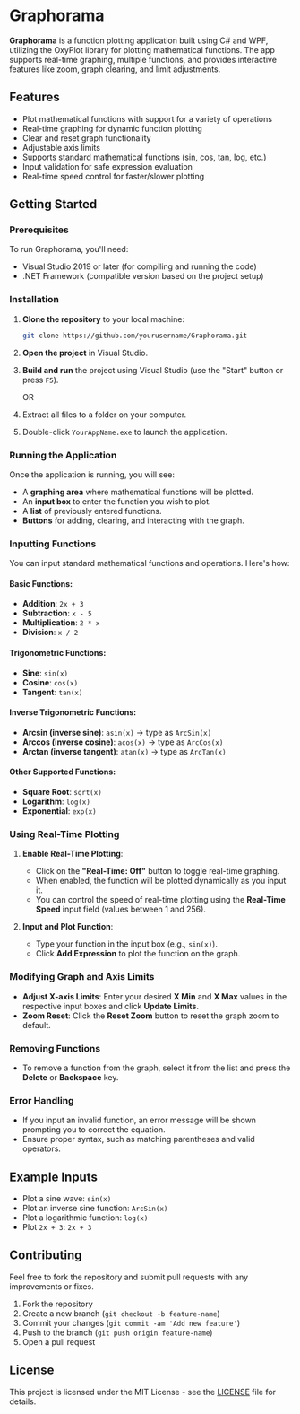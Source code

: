 # Graphorama

**Graphorama** is a function plotting application built using C# and WPF, utilizing the OxyPlot library for plotting mathematical functions. The app supports real-time graphing, multiple functions, and provides interactive features like zoom, graph clearing, and limit adjustments. 

## Features

- Plot mathematical functions with support for a variety of operations
- Real-time graphing for dynamic function plotting
- Clear and reset graph functionality
- Adjustable axis limits
- Supports standard mathematical functions (sin, cos, tan, log, etc.)
- Input validation for safe expression evaluation
- Real-time speed control for faster/slower plotting

## Getting Started

### Prerequisites

To run Graphorama, you'll need:
- Visual Studio 2019 or later (for compiling and running the code)
- .NET Framework (compatible version based on the project setup)

### Installation

1. **Clone the repository** to your local machine:

    ```bash
    git clone https://github.com/yourusername/Graphorama.git
    ```

2. **Open the project** in Visual Studio.
   
3. **Build and run** the project using Visual Studio (use the "Start" button or press `F5`).

   OR
   
1. Extract all files to a folder on your computer.
   
3. Double-click `YourAppName.exe` to launch the application.

### Running the Application

Once the application is running, you will see:

- A **graphing area** where mathematical functions will be plotted.
- An **input box** to enter the function you wish to plot.
- A **list** of previously entered functions.
- **Buttons** for adding, clearing, and interacting with the graph.

### Inputting Functions

You can input standard mathematical functions and operations. Here's how:

#### Basic Functions:
- **Addition**: `2x + 3`
- **Subtraction**: `x - 5`
- **Multiplication**: `2 * x`
- **Division**: `x / 2`

#### Trigonometric Functions:
- **Sine**: `sin(x)`
- **Cosine**: `cos(x)`
- **Tangent**: `tan(x)`
  
#### Inverse Trigonometric Functions:
- **Arcsin (inverse sine)**: `asin(x)` → type as `ArcSin(x)`
- **Arccos (inverse cosine)**: `acos(x)` → type as `ArcCos(x)`
- **Arctan (inverse tangent)**: `atan(x)` → type as `ArcTan(x)`

#### Other Supported Functions:
- **Square Root**: `sqrt(x)`
- **Logarithm**: `log(x)`
- **Exponential**: `exp(x)`

### Using Real-Time Plotting

1. **Enable Real-Time Plotting**: 
   - Click on the **"Real-Time: Off"** button to toggle real-time graphing.
   - When enabled, the function will be plotted dynamically as you input it.
   - You can control the speed of real-time plotting using the **Real-Time Speed** input field (values between 1 and 256).

2. **Input and Plot Function**: 
   - Type your function in the input box (e.g., `sin(x)`).
   - Click **Add Expression** to plot the function on the graph.

### Modifying Graph and Axis Limits

- **Adjust X-axis Limits**: Enter your desired **X Min** and **X Max** values in the respective input boxes and click **Update Limits**.
- **Zoom Reset**: Click the **Reset Zoom** button to reset the graph zoom to default.

### Removing Functions

- To remove a function from the graph, select it from the list and press the **Delete** or **Backspace** key.

### Error Handling

- If you input an invalid function, an error message will be shown prompting you to correct the equation.
- Ensure proper syntax, such as matching parentheses and valid operators.

## Example Inputs

- Plot a sine wave: `sin(x)`
- Plot an inverse sine function: `ArcSin(x)`
- Plot a logarithmic function: `log(x)`
- Plot `2x + 3`: `2x + 3`

## Contributing

Feel free to fork the repository and submit pull requests with any improvements or fixes.

1. Fork the repository
2. Create a new branch (`git checkout -b feature-name`)
3. Commit your changes (`git commit -am 'Add new feature'`)
4. Push to the branch (`git push origin feature-name`)
5. Open a pull request

## License

This project is licensed under the MIT License - see the [LICENSE](LICENSE) file for details.
